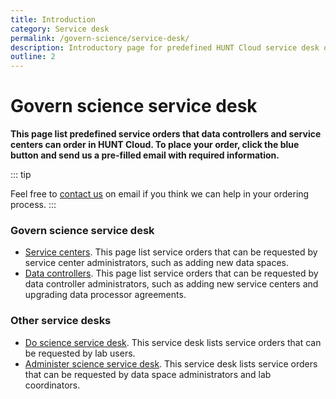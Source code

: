 ```yaml
---
title: Introduction
category: Service desk
permalink: /govern-science/service-desk/
description: Introductory page for predefined HUNT Cloud service desk orders.
outline: 2
---
```


# Govern science service desk

**This page list predefined service orders that data controllers and service centers can order in HUNT Cloud. To place your order, click the blue button and send us a pre-filled email with required information.**

::: tip

Feel free to [contact us](/contact) on email if you think we can help in your ordering process.
:::

### Govern science service desk

* [Service centers](/govern-science/service-desk/service-centers). This page list service orders that can be requested by service center administrators, such as adding new data spaces.
* [Data controllers](/govern-science/service-desk/data-controllers). This page list service orders that can be requested by data controller administrators, such as adding new service centers and upgrading data processor agreements.

### Other service desks

* [Do science service desk](/do-science/service-desk/). This service desk lists service orders that can be requested by lab users.
* [Administer science service desk](/administer-science/service-desk/). This service desk lists service orders that can be requested by data space administrators and lab coordinators.

